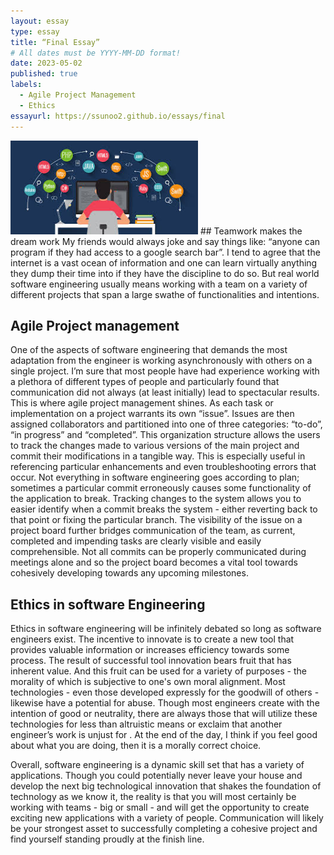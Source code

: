 ```yaml
---
layout: essay
type: essay
title: “Final Essay”
# All dates must be YYYY-MM-DD format!
date: 2023-05-02
published: true
labels:
  - Agile Project Management
  - Ethics
essayurl: https://ssunoo2.github.io/essays/final
---
```

  
  
 
  <img width="300px" class="rounded float-start pe-4" src="../img/essay3.jpg">
## Teamwork makes the dream work 
My friends would always joke and say things like: “anyone can program if they had access to a google search bar”. I tend to agree that the internet is a vast ocean of information and one can learn virtually anything they dump their time into if they have the discipline to do so. But real world software engineering usually means working with a team on a variety of different projects that span a large swathe of functionalities and intentions. 

## Agile Project management
One of the aspects of software engineering that demands the most adaptation from the engineer is working asynchronously with others on a single project. I’m sure that most people have had experience working with a plethora of different types of people and particularly found that communication did not always (at least initially) lead to spectacular results. This is where agile project management shines. As each task or implementation on a project warrants its own “issue”. Issues are then assigned collaborators and partitioned into one of three categories: “to-do”, “in progress” and “completed”.  This organization structure allows the users to track the changes made to various versions of the main project and commit their modifications in a tangible way. 
This is especially useful in referencing particular enhancements and even troubleshooting errors that occur. Not everything in software engineering goes according to plan; sometimes a particular commit erroneously causes some functionality of the application to break. Tracking changes to the system allows you to easier identify when a commit breaks the system - either reverting back to that point or fixing the particular branch.
The visibility of the issue on a project board further bridges communication of the team, as current, completed and impending tasks are clearly visible and easily comprehensible. Not all commits can be properly communicated during meetings alone and so the project board becomes a vital tool towards cohesively developing towards any upcoming milestones. 

## Ethics in software Engineering
Ethics in software engineering will be infinitely debated so long as software engineers exist. The incentive to innovate is to create a new tool that provides valuable information or increases efficiency towards some process. The result of successful tool innovation bears fruit that has inherent value. And this fruit can be used for a variety of purposes - the morality of which is subjective to one's own moral alignment. 
	Most technologies - even those developed expressly for the goodwill of others - likewise have a potential for abuse. Though most engineers create with the intention of good or neutrality, there are always those that will utilize these technologies for less than altruistic means or exclaim that another engineer’s work is unjust for <insert reason here>. At the end of the day, I think if you feel good about what you are doing, then it is a morally correct choice. 

Overall, software engineering is a dynamic skill set that has a variety of applications. Though you could potentially never leave your house and develop the next big technological innovation that shakes the foundation of technology as we know it, the reality is that you will most certainly be working with teams - big or small - and will get the opportunity to create exciting new applications with a variety of people. Communication will likely be your strongest asset to successfully completing a cohesive project and find yourself standing proudly at the finish line.
